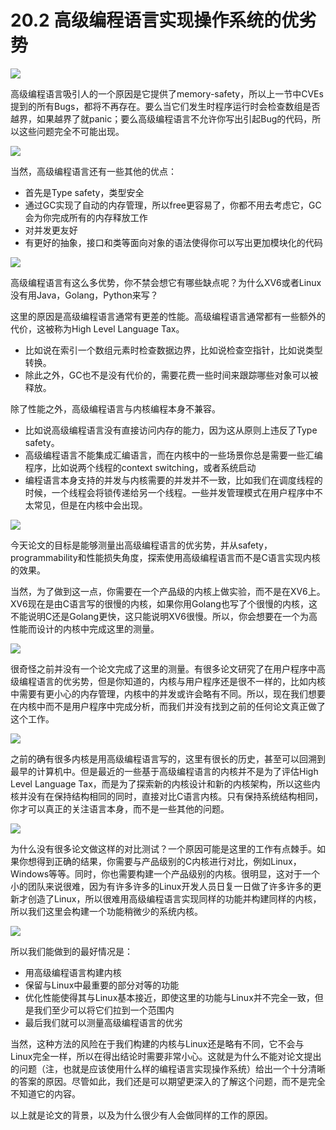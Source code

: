 # 20.2 高级编程语言实现操作系统的优劣势

![](../.gitbook/assets/image%20%28490%29.png)

高级编程语言吸引人的一个原因是它提供了memory-safety，所以上一节中CVEs提到的所有Bugs，都将不再存在。要么当它们发生时程序运行时会检查数组是否越界，如果越界了就panic；要么高级编程语言不允许你写出引起Bug的代码，所以这些问题完全不可能出现。

![](../.gitbook/assets/image%20%28298%29.png)

当然，高级编程语言还有一些其他的优点：

* 首先是Type safety，类型安全
* 通过GC实现了自动的内存管理，所以free更容易了，你都不用去考虑它，GC会为你完成所有的内存释放工作
* 对并发更友好
* 有更好的抽象，接口和类等面向对象的语法使得你可以写出更加模块化的代码

![](../.gitbook/assets/image%20%28440%29.png)

高级编程语言有这么多优势，你不禁会想它有哪些缺点呢？为什么XV6或者Linux没有用Java，Golang，Python来写？

这里的原因是高级编程语言通常有更差的性能。高级编程语言通常都有一些额外的代价，这被称为High Level Language Tax。

* 比如说在索引一个数组元素时检查数据边界，比如说检查空指针，比如说类型转换。
* 除此之外，GC也不是没有代价的，需要花费一些时间来跟踪哪些对象可以被释放。

除了性能之外，高级编程语言与内核编程本身不兼容。

* 比如说高级编程语言没有直接访问内存的能力，因为这从原则上违反了Type safety。
* 高级编程语言不能集成汇编语言，而在内核中的一些场景你总是需要一些汇编程序，比如说两个线程的context switching，或者系统启动
* 编程语言本身支持的并发与内核需要的并发并不一致，比如我们在调度线程的时候，一个线程会将锁传递给另一个线程。一些并发管理模式在用户程序中不太常见，但是在内核中会出现。

![](../.gitbook/assets/image%20%28780%29.png)

今天论文的目标是能够测量出高级编程语言的优劣势，并从safety，programmability和性能损失角度，探索使用高级编程语言而不是C语言实现内核的效果。

当然，为了做到这一点，你需要在一个产品级的内核上做实验，而不是在XV6上。XV6现在是由C语言写的很慢的内核，如果你用Golang也写了个很慢的内核，这不能说明C还是Golang更快，这只能说明XV6很慢。所以，你会想要在一个为高性能而设计的内核中完成这里的测量。

![](../.gitbook/assets/image%20%28812%29.png)

很奇怪之前并没有一个论文完成了这里的测量。有很多论文研究了在用户程序中高级编程语言的优劣势，但是你知道的，内核与用户程序还是很不一样的，比如内核中需要有更小心的内存管理，内核中的并发或许会略有不同。所以，现在我们想要在内核中而不是用户程序中完成分析，而我们并没有找到之前的任何论文真正做了这个工作。

![](../.gitbook/assets/image%20%2831%29.png)

之前的确有很多内核是用高级编程语言写的，这里有很长的历史，甚至可以回溯到最早的计算机中。但是最近的一些基于高级编程语言的内核并不是为了评估High Level Language Tax，而是为了探索新的内核设计和新的内核架构，所以这些内核并没有在保持结构相同的同时，直接对比C语言内核。只有保持系统结构相同，你才可以真正的关注语言本身，而不是一些其他的问题。

![](../.gitbook/assets/image%20%28840%29.png)

为什么没有很多论文做这样的对比测试？一个原因可能是这里的工作有点棘手。如果你想得到正确的结果，你需要与产品级别的C内核进行对比，例如Linux，Windows等等。同时，你也需要构建一个产品级别的内核。很明显，这对于一个小的团队来说很难，因为有许多许多的Linux开发人员日复一日做了许多许多的更新才创造了Linux，所以很难用高级编程语言实现同样的功能并构建同样的内核，所以我们这里会构建一个功能稍微少的系统内核。

![](../.gitbook/assets/image%20%28861%29.png)

所以我们能做到的最好情况是：

* 用高级编程语言构建内核
* 保留与Linux中最重要的部分对等的功能
* 优化性能使得其与Linux基本接近，即使这里的功能与Linux并不完全一致，但是我们至少可以将它们拉到一个范围内
* 最后我们就可以测量高级编程语言的优劣

当然，这种方法的风险在于我们构建的内核与Linux还是略有不同，它不会与Linux完全一样，所以在得出结论时需要非常小心。这就是为什么不能对论文提出的问题（注，也就是应该使用什么样的编程语言实现操作系统）给出一个十分清晰的答案的原因。尽管如此，我们还是可以期望更深入的了解这个问题，而不是完全不知道它的内容。

以上就是论文的背景，以及为什么很少有人会做同样的工作的原因。


